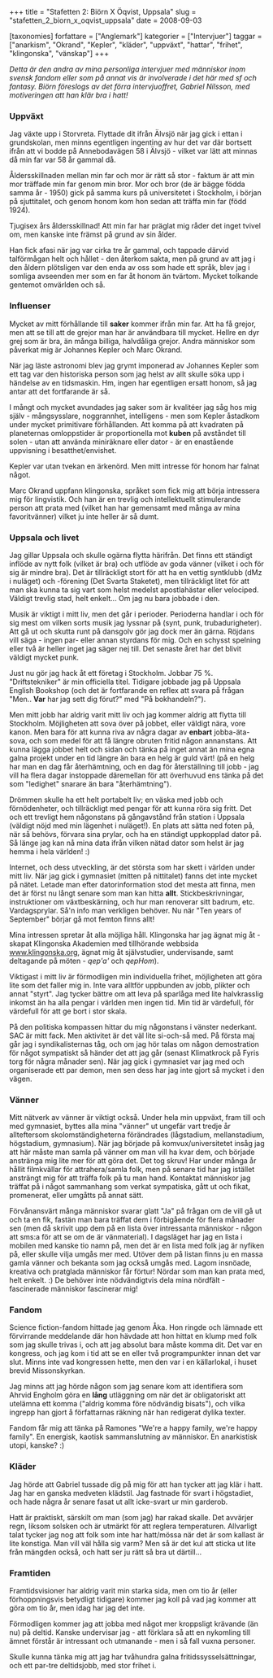 +++
title = "Stafetten 2: Biörn X Öqvist, Uppsala"
slug = "stafetten_2_biorn_x_oqvist_uppsala"
date = 2008-09-03

[taxonomies]
forfattare = ["Anglemark"]
kategorier = ["Intervjuer"]
taggar = ["anarkism", "Okrand", "Kepler", "kläder", "uppväxt", "hattar", "frihet", "klingonska", "vänskap"]
+++

<em>Detta är den andra av mina personliga intervjuer med människor inom svensk fandom eller som på annat vis är involverade i det här med sf och fantasy. Biörn föreslogs av det förra intervjuoffret, Gabriel Nilsson, med motiveringen att han klär bra i hatt!</em>
<h3>Uppväxt</h3>
Jag växte upp i Storvreta. Flyttade dit ifrån Älvsjö när jag gick i ettan i grundskolan, men minns egentligen ingenting av hur det var där bortsett ifrån att vi bodde på Annebodavägen 58 i Älvsjö - vilket var lätt att minnas då min far var 58 år gammal då.

Åldersskillnaden mellan min far och mor är rätt så stor - faktum är att min mor träffade min far genom min bror. Mor och bror (de är bägge födda samma år - 1950) gick på samma kurs på universitetet i Stockholm, i början på sjuttitalet, och genom honom kom hon sedan att träffa min far (född 1924).

Tjugisex års åldersskillnad!  Att min far har präglat mig råder det inget tvivel om, men kanske inte främst på grund av sin ålder.

Han fick afasi när jag var cirka tre år gammal, och tappade därvid talförmågan helt och hållet - den återkom sakta, men på grund av att jag i den åldern plötsligen var den enda av oss som hade ett språk, blev jag i somliga avseenden mer som en far åt honom än tvärtom. Mycket tolkande gentemot omvärlden och så.
<h3>Influenser</h3>
Mycket av mitt förhållande till <strong>saker</strong> kommer ifrån min far. Att ha få grejor, men att se till att de grejor man har är användbara till mycket. Hellre en dyr grej som är bra, än många billiga, halvdåliga grejor. Andra människor som påverkat mig är Johannes Kepler och Marc Okrand.

När jag läste astronomi blev jag grymt imponerad av Johannes Kepler som ett tag var den historiska person som jag helst av allt skulle söka upp i händelse av en tidsmaskin. Hm, ingen har egentligen ersatt honom, så jag antar att det fortfarande är så.

I mångt och mycket avundades jag saker som är kvalitéer jag såg hos mig själv - mångsysslare, noggrannhet, intelligens - men som Kepler åstadkom under mycket primitivare förhållanden. Att komma på att kvadraten på planeternas omloppstider är proportionella mot <strong>kuben</strong> på avståndet till solen - utan att använda miniräknare eller dator - är en enastående uppvisning i besatthet/envishet.

Kepler var utan tvekan en ärkenörd. Men mitt intresse för honom har falnat något.

Marc Okrand uppfann klingonska, språket som fick mig att börja intressera mig för lingvistik. Och han är en trevlig och intellektuellt stimulerande person att prata med (vilket han har gemensamt med många av mina favoritvänner) vilket ju inte heller är så dumt.
<h3>Uppsala och livet</h3>
Jag gillar Uppsala och skulle ogärna flytta härifrån. Det finns ett ständigt inflöde av nytt folk (vilket är bra) och utflöde av goda vänner (vilket i och för sig är mindre bra). Det är tillräckligt stort för att ha en vettig syntklubb (dMz i nuläget) och -förening (Det Svarta Staketet), men tillräckligt litet för att man ska kunna ta sig vart som helst medelst apostlahästar eller velociped. Väldigt trevlig stad, helt enkelt... Om jag nu bara jobbade i den.

Musik är viktigt i mitt liv, men det går i perioder. Perioderna handlar i och för sig mest om vilken sorts musik jag lyssnar på (synt, punk, trubadurigheter). Att gå ut och skutta runt på dansgolv gör jag dock mer än gärna. Röjdans vill säga - ingen par- eller annan styrdans för mig. Och en schysst spelning eller två är heller inget jag säger nej till. Det senaste året har det blivit väldigt mycket punk.

Just nu gör jag hack åt ett företag i Stockholm. Jobbar 75 %. "Driftstekniker" är min officiella titel. Tidigare jobbade jag på Uppsala English Bookshop (och det är fortfarande en reflex att svara på frågan "Men.. <strong>Var</strong> har jag sett dig förut?"  med "På bokhandeln?").

Men mitt jobb har aldrig varit mitt liv och jag kommer aldrig att flytta till Stockholm. Möjligheten att sova över på jobbet, eller väldigt nära, vore kanon. Men bara för att kunna riva av några dagar av <strong>enbart</strong> jobba-äta-sova, och som medel för att få längre obruten fritid någon annanstans. Att kunna lägga jobbet helt och sidan och tänka på inget annat än mina egna galna projekt under en tid längre än bara en helg är guld värt! (på en helg har man en dag får återhämtning, och en dag för återställning till jobb - jag vill ha flera dagar instoppade däremellan för att överhuvud ens tänka på det som "ledighet" snarare än bara "återhämtning").

Drömmen skulle ha ett helt portabelt liv; en väska med jobb och förnödenheter, och tillräckligt med pengar för att kunna röra sig fritt. Det och ett trevligt hem någonstans på gångavstånd från station i Uppsala (väldigt nöjd med min lägenhet i nuläget!). En plats att sätta ned foten på, när så behövs, förvara sina prylar, och ha en ständigt uppkopplad dator på. Så länge jag kan nå mina data ifrån vilken nätad dator som helst är jag hemma i hela världen! :)

Internet, och dess utveckling, är det största som har skett i världen under mitt liv. När jag gick i gymnasiet (mitten på nittitalet) fanns det inte mycket på nätet. Letade man efter datorinformation stod det mesta att finna, men det är först nu långt senare som man kan hitta <strong>allt</strong>. Stickbeskrivningar, instruktioner om växtbeskärning, och hur man renoverar sitt badrum, etc. Vardagsprylar. Så'n info man verkligen behöver. Nu när "Ten years of September" börjar gå mot femton finns allt!

Mina intressen spretar åt alla möjliga håll. Klingonska har jag ägnat mig åt - skapat Klingonska Akademien med tillhörande webbsida <a title="Klingonska Akademien" href="http://www.klingonska.org" target="_blank">www.klingonska.org</a>, ägnat mig åt självstudier, undervisande, samt deltagande på möten - <em>qep'a'</em> och <em>qepHom</em>).

Viktigast i mitt liv är förmodligen min individuella frihet, möjligheten att göra lite som det faller mig in. Inte vara alltför uppbunden av jobb, plikter och annat "styrt". Jag tycker bättre om att leva på sparlåga med lite halvkrasslig inkomst än ha alla pengar i världen men ingen tid. Min tid är värdefull, för värdefull för att ge bort i stor skala.

På den politiska kompassen hittar du mig någonstans i vänster nederkant. SAC är mitt fack. Men aktivitet är det väl lite si-och-så med. På första maj går jag i syndikalisternas tåg, och om jag hör talas om någon demostration för något sympatiskt så händer det att jag går (senast Klimatkrock på Fyris torg för några månader sen). När jag gick i gymnasiet var jag med och organiserade ett par demon, men sen dess har jag inte gjort så mycket i den vägen.
<h3>Vänner</h3>
Mitt nätverk av vänner är viktigt också. Under hela min uppväxt, fram till och med gymnasiet, byttes alla mina "vänner" ut ungefär vart tredje år allteftersom skolomständigheterna förändrades (lågstadium, mellanstadium, högstadium, gymnasium). När jag började på komvux/universitetet insåg jag att här måste man samla på vänner om man vill ha kvar dem, och började anstränga mig lite mer för att göra det. Det tog skruv! Har under många år hållit filmkvällar för attrahera/samla folk, men på senare tid har jag istället ansträngt mig för att träffa folk på tu man hand. Kontaktat människor jag träffat på i något sammanhang som verkat sympatiska, gått ut och fikat, promenerat, eller umgåtts på annat sätt.

Förvånansvärt många människor svarar glatt "Ja" på frågan om de vill gå ut och ta en fik, fastän man bara träffat dem i förbigående för flera månader sen (men då skrivit upp dem på en lista över intressanta människor - någon att sms:a för att se om de är vänmaterial). I dagsläget har jag en lista i mobilen med kanske tio namn på, men det är en lista med folk jag är nyfiken på, eller skulle vilja umgås mer med. Utöver dem på listan finns ju en massa gamla vänner och bekanta som jag också umgås med. Lagom insnöade, kreativa och pratglada människor får förtur! Nördar som man kan prata med, helt enkelt. :) De behöver inte nödvändigtvis dela mina nördfält - fascinerade människor fascinerar mig!
<h3>Fandom</h3>
Science fiction-fandom hittade jag genom Åka. Hon ringde och lämnade ett förvirrande meddelande där hon hävdade att hon hittat en klump med folk som jag skulle trivas i, och att jag absolut bara måste komma dit. Det var en kongress, och jag kom i tid att se en eller två programpunkter innan det var slut. Minns inte vad kongressen hette, men den var i en källarlokal, i huset brevid Missonskyrkan.

Jag minns att jag hörde någon som jag senare kom att identifiera som Ahrvid Engholm göra en <strong>lång</strong> utläggning om när det är obligatoriskt att utelämna ett komma ("aldrig komma före nödvändig bisats"), och vilka ingrepp han gjort å författarnas räkning när han redigerat dylika texter.

Fandom får mig att tänka på Ramones "We're a happy family, we're happy family". En energisk, kaotisk sammanslutning av människor. En anarkistisk utopi, kanske? :)
<h3>Kläder</h3>
Jag hörde att Gabriel tussade dig på mig för att han tycker att jag klär i hatt. Jag har en ganska medveten klädstil. Jag fastnade för svart i högstadiet, och hade några år senare fasat ut allt icke-svart ur min garderob.

Hatt är praktiskt, särskilt om man (som jag) har rakad skalle. Det avvärjer regn, liksom solsken och är utmärkt för att reglera temperaturen. Allvarligt talat tycker jag nog att folk som inte har hatt/mössa när det är som kallast är lite konstiga. Man vill väl hålla sig varm? Men så är det kul att sticka ut lite från mängden också, och hatt ser ju rätt så bra ut därtill...
<h3>Framtiden</h3>
Framtidsvisioner har aldrig varit min starka sida, men om tio år (eller förhoppningsvis betydligt tidigare) kommer jag koll på vad jag kommer att göra om tio år, men idag har jag det inte.

Förmodligen kommer jag att jobba med något mer kroppsligt krävande (än nu) på deltid. Kanske undervisar jag - att förklara så att en nykomling till ämnet förstår är intressant och utmanande - men i så fall vuxna personer.

Skulle kunna tänka mig att jag har tvåhundra galna fritidssysselsättningar, och ett par-tre deltidsjobb, med stor frihet i.

